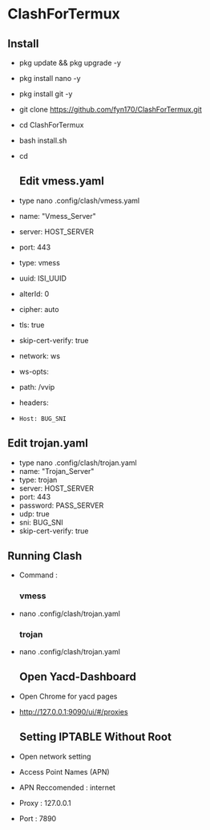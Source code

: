 # ClashForTermux

  ## Install
- pkg update && pkg upgrade -y

- pkg install nano -y

- pkg install git -y

- git clone https://github.com/fyn170/ClashForTermux.git

- cd ClashForTermux

- bash install.sh

- cd

  ## Edit vmess.yaml
- type nano .config/clash/vmess.yaml
 - name: "Vmess_Server"
 - server: HOST_SERVER
 - port: 443
 - type: vmess
 - uuid: ISI_UUID
 - alterId: 0
 - cipher: auto
 - tls: true
 - skip-cert-verify: true
 - network: ws
 - ws-opts:
 -   path: /vvip
 -   headers:
 -     Host: BUG_SNI
    
  ## Edit trojan.yaml
- type nano .config/clash/trojan.yaml
 - name: "Trojan_Server"
 - type: trojan
 - server: HOST_SERVER
 - port: 443
 - password: PASS_SERVER
 - udp: true
 - sni: BUG_SNI
 - skip-cert-verify: true
    
  ## Running Clash
- Command :

  ### vmess
- nano .config/clash/trojan.yaml

  ### trojan
- nano .config/clash/trojan.yaml

  ## Open Yacd-Dashboard
- Open Chrome for yacd pages

- http://127.0.0.1:9090/ui/#/proxies

  ## Setting IPTABLE Without Root
- Open network setting
- Access Point Names (APN)
- APN Reccomended : internet
- Proxy : 127.0.0.1
- Port : 7890
